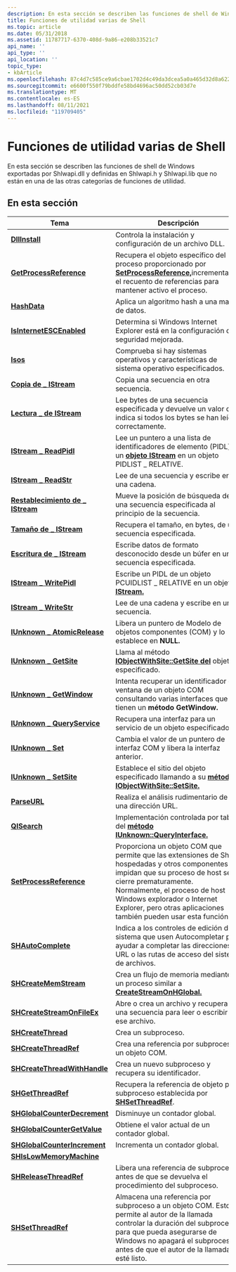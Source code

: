 ```yaml
---
description: En esta sección se describen las funciones de shell de Windows exportadas por Shlwapi.dll y definidas en Shlwapi.h y Shlwapi.lib que no están en una de las otras categorías de funciones de utilidad.
title: Funciones de utilidad varias de Shell
ms.topic: article
ms.date: 05/31/2018
ms.assetid: 11787717-6370-408d-9a86-e208b33521c7
api_name: ''
api_type: ''
api_location: ''
topic_type:
- kbArticle
ms.openlocfilehash: 87c4d7c585ce9a6cbae1702d4c49da3dcea5a0a465d32d8a6221d6c5783114ce
ms.sourcegitcommit: e6600f550f79bddfe58bd4696ac50dd52cb03d7e
ms.translationtype: MT
ms.contentlocale: es-ES
ms.lasthandoff: 08/11/2021
ms.locfileid: "119709405"
---
```

# <a name="shell-miscellaneous-utility-functions"></a>Funciones de utilidad varias de Shell

En esta sección se describen las funciones de shell de Windows exportadas por Shlwapi.dll y definidas en Shlwapi.h y Shlwapi.lib que no están en una de las otras categorías de funciones de utilidad.

## <a name="in-this-section"></a>En esta sección



| Tema                                                                   | Descripción                                                                                                                                                                                                                                                                      |
|-------------------------------------------------------------------------|----------------------------------------------------------------------------------------------------------------------------------------------------------------------------------------------------------------------------------------------------------------------------------|
| [**DllInstall**](/windows/desktop/api/Shlwapi/nf-shlwapi-dllinstall)<br/>                             | Controla la instalación y configuración de un archivo DLL.<br/>                                                                                                                                                                                                                             |
| [**GetProcessReference**](/windows/desktop/api/Shlwapi/nf-shlwapi-getprocessreference)<br/>           | Recupera el objeto específico del proceso proporcionado por [**SetProcessReference,**](/windows/desktop/api/Shlwapi/nf-shlwapi-setprocessreference)incrementando el recuento de referencias para mantener activo el proceso.<br/>                                                                                                     |
| [**HashData**](/windows/desktop/api/Shlwapi/nf-shlwapi-hashdata)<br/>                                 | Aplica un algoritmo hash a una matriz de datos.<br/>                                                                                                                                                                                                                                              |
| [**IsInternetESCEnabled**](/windows/desktop/api/Shlwapi/nf-shlwapi-isinternetescenabled)<br/>         | Determina si Windows Internet Explorer está en la configuración de seguridad mejorada.<br/>                                                                                                                                                                               |
| [**Isos**](/windows/desktop/api/Shlwapi/nf-shlwapi-isos)<br/>                                         | Comprueba si hay sistemas operativos y características de sistema operativo especificados.<br/>                                                                                                                                                                                                 |
| [**Copia de \_ IStream**](/windows/desktop/api/Shlwapi/nf-shlwapi-istream_copy)<br/>                        | Copia una secuencia en otra secuencia.<br/>                                                                                                                                                                                                                                    |
| [**Lectura \_ de IStream**](/windows/desktop/api/Shlwapi/nf-shlwapi-istream_read)<br/>                        | Lee bytes de una secuencia especificada y devuelve un valor que indica si todos los bytes se han leído correctamente.<br/>                                                                                                                                                      |
| [**IStream \_ ReadPidl**](/windows/desktop/api/Shlwapi/nf-shlwapi-istream_readpidl)<br/>                | Lee un puntero a una lista de identificadores de elemento (PIDL) de un [**objeto IStream**](/windows/win32/api/objidl/nn-objidl-istream) en un objeto PIDLIST \_ RELATIVE.<br/>                                                                                                                                          |
| [**IStream \_ ReadStr**](/windows/desktop/api/Shlwapi/nf-shlwapi-istream_readstr)<br/>                  | Lee de una secuencia y escribe en una cadena.<br/>                                                                                                                                                                                                                         |
| [**Restablecimiento de \_ IStream**](/windows/desktop/api/Shlwapi/nf-shlwapi-istream_reset)<br/>                      | Mueve la posición de búsqueda de una secuencia especificada al principio de la secuencia.<br/>                                                                                                                                                                                         |
| [**Tamaño de \_ IStream**](/windows/desktop/api/Shlwapi/nf-shlwapi-istream_size)<br/>                        | Recupera el tamaño, en bytes, de una secuencia especificada.<br/>                                                                                                                                                                                                                  |
| [**Escritura de \_ IStream**](/windows/desktop/api/Shlwapi/nf-shlwapi-istream_write)<br/>                      | Escribe datos de formato desconocido desde un búfer en una secuencia especificada.<br/>                                                                                                                                                                                                    |
| [**IStream \_ WritePidl**](/windows/desktop/api/Shlwapi/nf-shlwapi-istream_writepidl)<br/>              | Escribe un PIDL de un objeto PCUIDLIST \_ RELATIVE en un objeto [**IStream.**](/windows/win32/api/objidl/nn-objidl-istream)<br/>                                                                                                                                                                            |
| [**IStream \_ WriteStr**](/windows/desktop/api/Shlwapi/nf-shlwapi-istream_writestr)<br/>                | Lee de una cadena y escribe en una secuencia.<br/>                                                                                                                                                                                                                         |
| [**IUnknown \_ AtomicRelease**](/windows/desktop/api/Shlwapi/nf-shlwapi-iunknown_atomicrelease)<br/>    | Libera un puntero de Modelo de objetos componentes (COM) y lo establece en **NULL.**<br/>                                                                                                                                                                                              |
| [**IUnknown \_ GetSite**](/windows/desktop/api/Shlwapi/nf-shlwapi-iunknown_getsite)<br/>                | Llama al método [**IObjectWithSite::GetSite del**](/windows/win32/api/ocidl/nf-ocidl-iobjectwithsite-getsite) objeto especificado.<br/>                                                                                                                                                                      |
| [**IUnknown \_ GetWindow**](/windows/desktop/api/Shlwapi/nf-shlwapi-iunknown_getwindow)<br/>            | Intenta recuperar un identificador de ventana de un objeto COM consultando varias interfaces que tienen un **método GetWindow.**<br/>                                                                                                                                           |
| [**IUnknown \_ QueryService**](/windows/desktop/api/Shlwapi/nf-shlwapi-iunknown_queryservice)<br/>      | Recupera una interfaz para un servicio de un objeto especificado.<br/>                                                                                                                                                                                                         |
| [**IUnknown \_ Set**](/windows/desktop/api/Shlwapi/nf-shlwapi-iunknown_set)<br/>                        | Cambia el valor de un puntero de interfaz COM y libera la interfaz anterior.<br/>                                                                                                                                                                                     |
| [**IUnknown \_ SetSite**](/windows/desktop/api/Shlwapi/nf-shlwapi-iunknown_setsite)<br/>                | Establece el sitio del objeto especificado llamando a su [**método IObjectWithSite::SetSite.**](/windows/win32/api/ocidl/nf-ocidl-iobjectwithsite-setsite)<br/>                                                                                                                                                   |
| [**ParseURL**](/windows/desktop/api/Shlwapi/nf-shlwapi-parseurla)<br/>                                 | Realiza el análisis rudimentario de una dirección URL.<br/>                                                                                                                                                                                                                                |
| [**QISearch**](/windows/desktop/api/Shlwapi/nf-shlwapi-qisearch)<br/>                                 | Implementación controlada por tablas del [**método IUnknown::QueryInterface.**](/windows/win32/api/unknwn/nf-unknwn-iunknown-queryinterface(q))<br/>                                                                                                                                                              |
| [**SetProcessReference**](/windows/desktop/api/Shlwapi/nf-shlwapi-setprocessreference)<br/>           | Proporciona un objeto COM que permite que las extensiones de Shell hospedadas y otros componentes impidan que su proceso de host se cierre prematuramente. Normalmente, el proceso de host Windows explorador o Internet Explorer, pero otras aplicaciones también pueden usar esta función.<br/> |
| [**SHAutoComplete**](/windows/win32/api/shlwapi/nf-shlwapi-shautocomplete)<br/>                   | Indica a los controles de edición del sistema que usen Autocompletar para ayudar a completar las direcciones URL o las rutas de acceso del sistema de archivos.<br/>                                                                                                                                                                        |
| [**SHCreateMemStream**](/windows/desktop/api/Shlwapi/nf-shlwapi-shcreatememstream)<br/>               | Crea un flujo de memoria mediante un proceso similar a [**CreateStreamOnHGlobal.**](/windows/win32/api/combaseapi/nf-combaseapi-createstreamonhglobal)<br/>                                                                                                                                                            |
| [**SHCreateStreamOnFileEx**](/windows/desktop/api/Shlwapi/nf-shlwapi-shcreatestreamonfileex)<br/>     | Abre o crea un archivo y recupera una secuencia para leer o escribir en ese archivo.<br/>                                                                                                                                                                                         |
| [**SHCreateThread**](/windows/desktop/api/Shlwapi/nf-shlwapi-shcreatethread)<br/>                     | Crea un subproceso.<br/>                                                                                                                                                                                                                                                     |
| [**SHCreateThreadRef**](/windows/desktop/api/Shlwapi/nf-shlwapi-shcreatethreadref)<br/>               | Crea una referencia por subproceso a un objeto COM.<br/>                                                                                                                                                                                                                       |
| [**SHCreateThreadWithHandle**](/windows/desktop/api/Shlwapi/nf-shlwapi-shcreatethreadwithhandle)<br/> | Crea un nuevo subproceso y recupera su identificador.<br/>                                                                                                                                                                                                                        |
| [**SHGetThreadRef**](/windows/desktop/api/Shlwapi/nf-shlwapi-shgetthreadref)<br/>                     | Recupera la referencia de objeto por subproceso establecida por [**SHSetThreadRef**](/windows/desktop/api/Shlwapi/nf-shlwapi-shsetthreadref).<br/>                                                                                                                                                                            |
| [**SHGlobalCounterDecrement**](/windows/desktop/api/Shlwapi/nf-shlwapi-shglobalcounterdecrement)<br/> | Disminuye un contador global.<br/>                                                                                                                                                                                                                                          |
| [**SHGlobalCounterGetValue**](/windows/desktop/api/Shlwapi/nf-shlwapi-shglobalcountergetvalue)<br/>   | Obtiene el valor actual de un contador global.<br/>                                                                                                                                                                                                                           |
| [**SHGlobalCounterIncrement**](/windows/desktop/api/Shlwapi/nf-shlwapi-shglobalcounterincrement)<br/> | Incrementa un contador global.<br/>                                                                                                                                                                                                                                          |
| [**SHIsLowMemoryMachine**](/windows/desktop/api/shlwapi/nf-shlwapi-shislowmemorymachine)<br/>         |                                                                                                                                                                                                                                                                                  |
| [**SHReleaseThreadRef**](/windows/desktop/api/Shlwapi/nf-shlwapi-shreleasethreadref)<br/>             | Libera una referencia de subproceso antes de que se devuelva el procedimiento del subproceso.<br/>                                                                                                                                                                                                      |
| [**SHSetThreadRef**](/windows/desktop/api/Shlwapi/nf-shlwapi-shsetthreadref)<br/>                     | Almacena una referencia por subproceso a un objeto COM. Esto permite al autor de la llamada controlar la duración del subproceso para que pueda asegurarse de Windows no apagará el subproceso antes de que el autor de la llamada esté listo.<br/>                                                                      |



 

 

 
